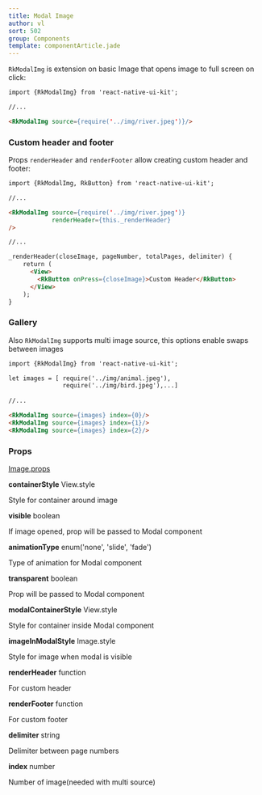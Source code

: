 ```yaml
---
title: Modal Image
author: vl
sort: 502
group: Components
template: componentArticle.jade
---
```


<div class="component" image="image.gif"></div>


`RkModalImg` is extension on basic Image that opens image to full screen on click:

```html
import {RkModalImg} from 'react-native-ui-kit';

//... 

<RkModalImg source={require('../img/river.jpeg')}/>

```

### Custom header and footer

Props `renderHeader` and `renderFooter` allow creating custom header and footer:

```html
import {RkModalImg, RkButton} from 'react-native-ui-kit';

//... 

<RkModalImg source={require('../img/river.jpeg')}
            renderHeader={this._renderHeader}
/>

//... 

_renderHeader(closeImage, pageNumber, totalPages, delimiter) {
    return (
      <View>
        <RkButton onPress={closeImage}>Custom Header</RkButton>
      </View>
    );
}

```

<div class="component" image="imageGallery.gif"></div>

### Gallery

Also `RkModalImg` supports multi image source,
this options enable swaps between images

```html
import {RkModalImg} from 'react-native-ui-kit';

let images = [ require('../img/animal.jpeg'),
               require('../img/bird.jpeg'),...]
               
//... 

<RkModalImg source={images} index={0}/>
<RkModalImg source={images} index={1}/>
<RkModalImg source={images} index={2}/>

```

### Props

<div class="doc-prop">
    <p><a href="https://facebook.github.io/react-native/docs/image.html#props" target="_blank">Image.props</a></p>
</div>

<div class="doc-prop">
    <p><strong>containerStyle</strong> View.style</p>
    <p>Style for container around image</p>
</div>

<div class="doc-prop">
    <p><strong>visible</strong> boolean</p>
    <p>If image opened, prop will be passed to Modal component</p>
</div>

<div class="doc-prop">
    <p><strong>animationType</strong> enum('none', 'slide', 'fade')</p>
    <p>Type of animation for Modal component</p>
</div>

<div class="doc-prop">
    <p><strong>transparent</strong> boolean</p>
    <p>Prop will be passed to Modal component</p>
</div>

<div class="doc-prop">
    <p><strong>modalContainerStyle</strong> View.style</p>
    <p>Style for container inside Modal component</p>
</div>

<div class="doc-prop">
    <p><strong>imageInModalStyle</strong> Image.style</p>
    <p>Style for image when modal is visible</p>
</div>

<div class="doc-prop">
    <p><strong>renderHeader</strong> function</p>
    <p>For custom header</p>
</div>

<div class="doc-prop">
    <p><strong>renderFooter</strong> function</p>
    <p>For custom footer</p>
</div>

<div class="doc-prop">
    <p><strong>delimiter</strong> string</p>
    <p>Delimiter between page numbers</p>
</div>

<div class="doc-prop">
    <p><strong>index</strong> number</p>
    <p>Number of image(needed with multi source)</p>
</div>


<div class="component-end"></div>
